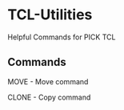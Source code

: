 # TCL-Utilities
Helpful Commands for PICK TCL

## Commands

MOVE - Move command

CLONE - Copy command

